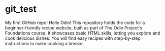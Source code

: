 # git_test
My first GitHub repo!
Hello Odin!
This repository holds the code for a beginner-friendly recipe website, built as part of The Odin Project's Foundations course. It showcases basic HTML skills, letting you explore and cook delicious dishes. You will find easy recipes with step-by-step instructions to make cooking a breeze.
